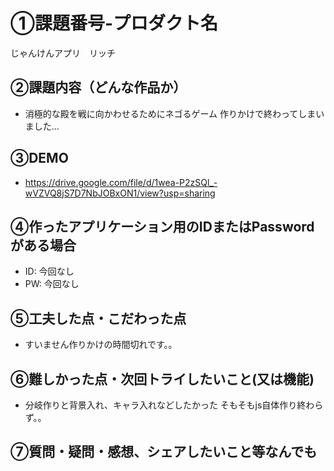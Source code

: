 # ①課題番号-プロダクト名
じゃんけんアプリ　リッチ

## ②課題内容（どんな作品か）

- 消極的な殿を戦に向かわせるためにネゴるゲーム
作りかけで終わってしまいました...

## ③DEMO
- https://drive.google.com/file/d/1wea-P2zSQl_-wVZVQ8jS7D7NbJOBxON1/view?usp=sharing

## ④作ったアプリケーション用のIDまたはPasswordがある場合

- ID: 今回なし
- PW: 今回なし

## ⑤工夫した点・こだわった点

- すいません作りかけの時間切れです。。

## ⑥難しかった点・次回トライしたいこと(又は機能)

- 分岐作りと背景入れ、キャラ入れなどしたかった
そもそもjs自体作り終わらず。。
## ⑦質問・疑問・感想、シェアしたいこと等なんでも
